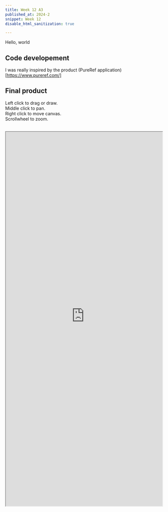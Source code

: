 ```yaml
---
title: Week 12 A3
published_at: 2024-2
snippet: Week 12
disable_html_sanitization: true

---
```


Hello, world

## Code developement
I was really inspired by the product (PureRef application)[https://www.pureref.com/]

## Final product
Left click to drag or draw. <br>
Middle click to pan. <br> 
Right click to move canvas. <br>
Scrollwheel to zoom. <br>

<br>

<iframe width="100%" height=1200px src="https://happiesday-a3-interest-56.deno.dev/"></iframe>

<br>

<br>
